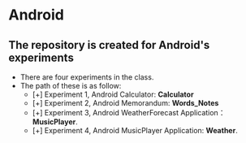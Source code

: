 # Android
## The repository is created for Android's experiments
- There are four experiments in the class.
- The path of these is as follow:
	- [+] Experiment 1, Android Calculator: **Calculator**
	- [+] Experiment 2, Android Memorandum: **Words_Notes**
	- [+] Experiment 3, Android WeatherForecast Application：**MusicPlayer**.
	- [+] Experiment 4, Android MusicPlayer Application: **Weather**.

